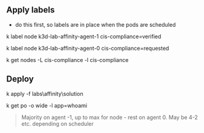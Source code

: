 
## Apply labels

- do this first, so labels are in place when the pods are scheduled

k label node k3d-lab-affinity-agent-1 cis-compliance=verified

k label node k3d-lab-affinity-agent-0 cis-compliance=requested

k get nodes -L cis-compliance -l cis-compliance

## Deploy

k apply -f labs\affinity\solution

k get po -o wide -l app=whoami

> Majority on agent -1, up to max for node - rest on agent 0. May be 4-2 etc. depending on scheduler
